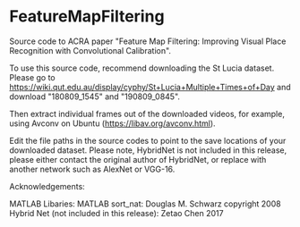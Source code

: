 # FeatureMapFiltering
Source code to ACRA paper "Feature Map Filtering: Improving Visual Place Recognition with Convolutional Calibration".

To use this source code, recommend downloading the St Lucia dataset. Please go to https://wiki.qut.edu.au/display/cyphy/St+Lucia+Multiple+Times+of+Day and download "180809_1545" and "190809_0845". 

Then extract individual frames out of the downloaded videos, for example, using Avconv on Ubuntu (https://libav.org/avconv.html). 

Edit the file paths in the source codes to point to the save locations of your downloaded dataset. Please note, HybridNet is not included in this release, please either contact the original author of HybridNet, or replace with another network such as AlexNet or VGG-16.




Acknowledgements:

MATLAB Libaries: MATLAB
sort_nat: Douglas M. Schwarz copyright 2008
Hybrid Net (not included in this release): Zetao Chen 2017

